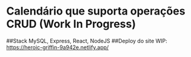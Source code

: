 # Calendário que suporta operações CRUD (Work In Progress)
##Stack
MySQL, Express, React, NodeJS
##Deploy do site WIP:
https://heroic-griffin-9a942e.netlify.app/
